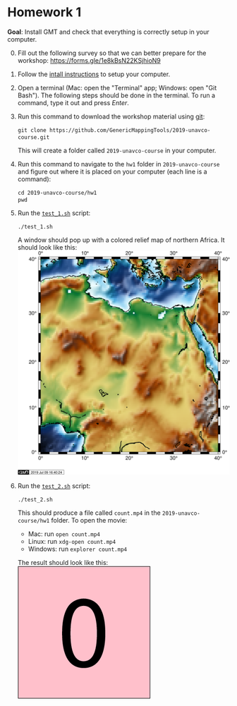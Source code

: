 # Homework 1

**Goal**: Install GMT and check that everything is correctly setup in your computer.

0. Fill out the following survey so that we can better prepare for the workshop:
   https://forms.gle/1e8kBsN22KSjhioN9
1. Follow the [intall instructions](../INSTALL.md) to setup your computer.
2. Open a terminal (Mac: open the "Terminal" app; Windows: open "Git Bash").
   The following steps should be done in the terminal.
   To run a command, type it out and press *Enter*.
3. Run this command to download the workshop material using [git](https://en.wikipedia.org/wiki/Git):

   ```
   git clone https://github.com/GenericMappingTools/2019-unavco-course.git
   ```

   This will create a folder called `2019-unavco-course` in your computer.
4. Run this command to navigate to the `hw1` folder in `2019-unavco-course` and figure
   out where it is placed on your computer (each line is a command):

   ```
   cd 2019-unavco-course/hw1
   pwd
   ```

5. Run the [`test_1.sh`](test_1.sh) script:

   ```
   ./test_1.sh
   ```

   A window should pop up with a colored relief map of northern Africa. It should look
   like this:
   ![`2019-unavco-course/hw1/output/test1.pdf`](output/test1.png)
6. Run the [`test_2.sh`](test_2.sh) script:

   ```
   ./test_2.sh
   ```

   This should produce a file called `count.mp4` in the `2019-unavco-course/hw1` folder.
   To open the movie:

   * Mac: run `open count.mp4`
   * Linux: run `xdg-open count.mp4`
   * Windows: run `explorer count.mp4`

   The result should look like this:
   ![`2019-unavco-course/hw1/output/count.mp4`](output/count.gif)
